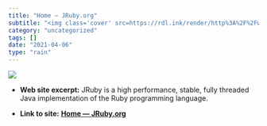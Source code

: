 ```yaml
---
title: "Home — JRuby.org"
subtitle: "<img class='cover' src=https://rdl.ink/render/http%3A%2F%2Fwww.jruby.org>"
category: "uncategorized"
tags: []
date: "2021-04-06"
type: "rain"
---
```

<img class="cover" src=https://rdl.ink/render/http%3A%2F%2Fwww.jruby.org>



* **Web site excerpt:** JRuby is a high performance, stable, fully threaded Java implementation of the Ruby programming language.

* **Link to site:** **[Home — JRuby.org](http://www.jruby.org)**